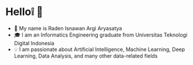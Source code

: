 # Hello:grey_exclamation: 👋
- :name_badge: My name is Raden Isnawan Argi Aryasatya
- :mortar_board: I am an Informatics Engineering graduate from Universitas Teknologi Digital Indonesia
- :bulb: I am passionate about Artificial Intelligence, Machine Learning, Deep Learning, Data Analysis, and many other data-related fields
